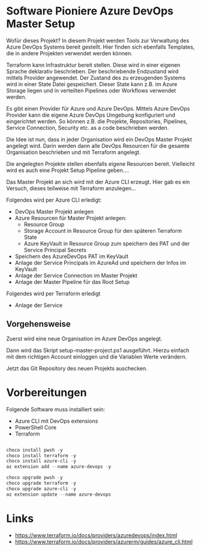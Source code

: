 # Software Pioniere Azure DevOps Master Setup

Wofür dieses Projekt? In diesem Projekt werden Tools zur Verwaltung des Azure DevOps Systems bereit gestellt.
Hier finden sich ebenfalls Templates, die in andere Projekten verwendet werden können.

Terraform kann Infrastruktur bereit stellen. Diese wird in einer eigenen Sprache deklarativ beschrieben. Der beschriebende Endzustand wird mittels Provider angewendet. Der Zustand des zu erzeugenden Systems wird in einer State Datei gespeichert. Dieser State kann z.B. im Azure Storage liegen und in verteilten Pipelines oder Workflows verwendet werden.

Es gibt einen Provider für Azure und Azure DevOps. Mittels Azure DevOps Provider kann die eigene Azure DevOps Umgebung konfiguriert und eingerichtet werden. So können z.B. die Projekte, Repositories, Pipelines, Service Connection, Security etc. as a code beschrieben werden.

Die Idee ist nun, dass in jeder Organisation wird ein DevOps Master Projekt angelegt wird. Darin werden dann alle DevOps Resourcen für die gesamte Organisation beschrieben und mit Terraform angelegt. 

Die angelegten Projekte stellen ebenfalls eigene Resourcen bereit. Vielleicht wird es auch eine Projekt Setup Pipeline geben....

Das Master Projekt an sich wird mit der Azure CLI erzeugt. Hier gab es ein Versuch, dieses teilweise mit Terraform anzulegen... 

Folgendes wird per Azure CLI erledigt:
* DevOps Master Projekt anlegen
* Azure Resourcen für Master Projekt anlegen:
    * Resource Group
    * Storage Account in Resource Group für den späteren Terraform State
    * Azure KeyVault in Resource Group zum speichern des PAT und der Service Principal Secrets 
* Speichern des AzureDevOps PAT im KeyVault
* Anlage der Service Principals im AzureAd und speichern der Infos im KeyVault
* Anlage der Service Connection im Master Projekt
* Anlage der Master Pipeline für das Root Setup 

Folgendes wird per Terraform erledigt
* Anlage der Service 


## Vorgehensweise

Zuerst wird eine neue Organisation im Azure DevOps angelegt.

Dann wird das Skript setup-master-project.ps1 ausgeführt. Hierzu einfach mit dem richtigen Account einloggen und die Variablen Werte verändern.

Jetzt das Git Repository des neuen Projekts auschecken.



# Vorbereitungen

Folgende Software muss installiert sein:

* Azure CLI mit DevOps extensions
* PowerShell Core
* Terraform

```powershell

choco install pwsh -y
choco install terraform -y
choco install azure-cli -y
az extension add --name azure-devops -y

choco upgrade pwsh -y
choco upgrade terraform -y
choco upgrade azure-cli -y
az extension update --name azure-devops

```

# Links

* https://www.terraform.io/docs/providers/azuredevops/index.html
* https://www.terraform.io/docs/providers/azurerm/guides/azure_cli.html
